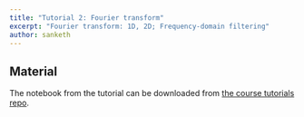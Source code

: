 ```yaml
---
title: "Tutorial 2: Fourier transform"
excerpt: "Fourier transform: 1D, 2D; Frequency-domain filtering"
author: sanketh
---
```


## Material

The notebook from the tutorial can be downloaded from
[the course tutorials repo](https://github.com/vistalab-technion/cs236860-tutorials).
